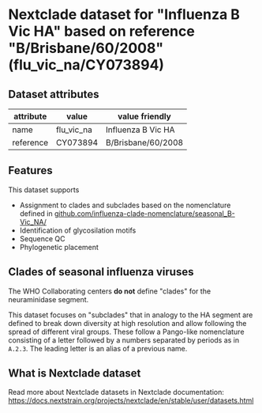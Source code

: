 # Nextclade dataset for "Influenza B Vic HA" based on reference "B/Brisbane/60/2008" (flu_vic_na/CY073894)


## Dataset attributes

| attribute            | value                | value friendly                           |
| -------------------- | -------------------- | ---------------------------------------- |
| name                 | flu_vic_na           | Influenza B Vic HA                       |
| reference            | CY073894             | B/Brisbane/60/2008                       |


## Features
This dataset supports

 * Assignment to clades and subclades based on the nomenclature defined in [github.com/influenza-clade-nomenclature/seasonal_B-Vic_NA/](https://github.com/influenza-clade-nomenclature/seasonal_B-Vic_NA/)
 * Identification of glycosilation motifs
 * Sequence QC
 * Phylogenetic placement

## Clades of seasonal influenza viruses

The WHO Collaborating centers **do not** define "clades" for the neuraminidase segment.

This dataset focuses on "subclades" that in analogy to the HA segment are defined to break down diversity at high resolution and allow following the spread of different viral groups.
These follow a Pango-like nomenclature consisting of a letter followed by a numbers separated by periods as in `A.2.3`.
The leading letter is an alias of a previous name.


## What is Nextclade dataset

Read more about Nextclade datasets in Nextclade documentation: https://docs.nextstrain.org/projects/nextclade/en/stable/user/datasets.html
